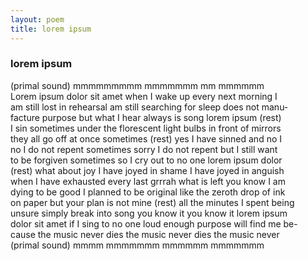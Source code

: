 ```yaml
---
layout: poem
title: lorem ipsum
---
```


### lorem ipsum

<p align="justify">
(primal sound) mmmmmmmmm mmmmmmm mm mmmmmm <br>
Lorem ipsum dolor sit amet when I wake up every next morning I <br>
am still lost in rehearsal am still searching for sleep does not manu-<br>
facture purpose but what I hear always is song lorem ipsum (rest)<br>
I sin sometimes under the florescent light bulbs in front of mirrors <br>
they all go off at once sometimes (rest) yes I have sinned and no I <br>
no I do not repent sometimes sorry I do not repent but I still want <br>
to be forgiven sometimes so I cry out to no one lorem ipsum dolor <br>
(rest) what about joy I have joyed in shame I have joyed in anguish <br>
when I have exhausted every last grrrah what is left you know I am <br>
dying to be good I planned to be original like the zeroth drop of ink <br>
on paper but your plan is not mine (rest) all the minutes I spent being <br>
unsure simply break into song you know it you know it lorem ipsum <br>
dolor sit amet if I sing to no one loud enough purpose will find me be-<br>
cause the music never dies the music never dies the music never <br>
(primal sound) mmmm mmmmmmm mmmmmm mmmmmmm 
</p>
